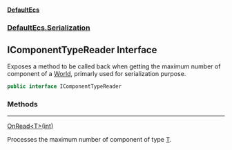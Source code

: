 #### [DefaultEcs](DefaultEcs.md 'DefaultEcs')
### [DefaultEcs.Serialization](DefaultEcs.md#DefaultEcs_Serialization 'DefaultEcs.Serialization')
## IComponentTypeReader Interface
Exposes a method to be called back when getting the maximum number of component of a [World](World.md 'DefaultEcs.World'), primarly used for serialization purpose.  
```csharp
public interface IComponentTypeReader
```
### Methods

***
[OnRead&lt;T&gt;(int)](IComponentTypeReader_OnRead_T_(int).md 'DefaultEcs.Serialization.IComponentTypeReader.OnRead&lt;T&gt;(int)')

Processes the maximum number of component of type [T](IComponentTypeReader_OnRead_T_(int).md#DefaultEcs_Serialization_IComponentTypeReader_OnRead_T_(int)_T 'DefaultEcs.Serialization.IComponentTypeReader.OnRead&lt;T&gt;(int).T').  
